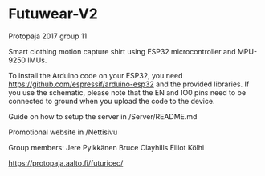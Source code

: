 # Futuwear-V2
Protopaja 2017 group 11

Smart clothing motion capture shirt using ESP32 microcontroller and MPU-9250 IMUs.

To install the Arduino code on your ESP32, you need https://github.com/espressif/arduino-esp32 and the provided libraries. If you use the schematic, please note that the EN and IO0 pins need to be connected to ground when you upload the code to the device.

Guide on how to setup the server in /Server/README.md

Promotional website in /Nettisivu

Group members:
Jere Pylkkänen
Bruce Clayhills
Elliot Kölhi

https://protopaja.aalto.fi/futuricec/